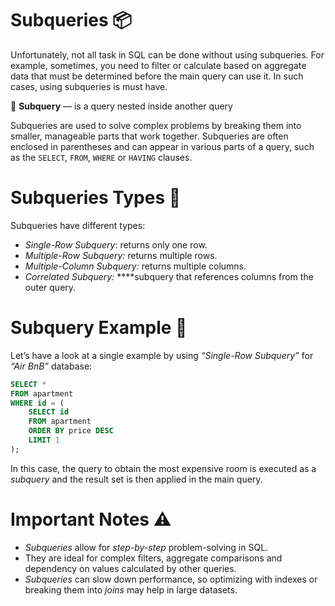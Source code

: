 # Subqueries 📦

Unfortunately, not all task in SQL can be done without using subqueries. For example, sometimes, you need to filter or calculate based on aggregate data that must be determined before the main query can use it. In such cases, using subqueries is must have.

<aside>

📖 **Subquery** — is a query nested inside another query

</aside>

Subqueries are used to solve complex problems by breaking them into smaller, manageable parts that work together. Subqueries are often enclosed in parentheses and can appear in various parts of a query, such as the `SELECT`, `FROM`, `WHERE` or `HAVING` clauses.

# Subqueries Types 🎨

Subqueries have different types:

- *Single-Row Subquery*: returns only one row.
- *Multiple-Row Subquery:* returns multiple rows.
- *Multiple-Column Subquery:* returns multiple columns.
- *Correlated Subquery:* ****subquery that references columns from the outer query.

# Subquery Example 🧪

Let’s have a look at a single example by using *“Single-Row Subquery”* for *“Air BnB”* database:

```sql
SELECT *
FROM apartment
WHERE id = (
    SELECT id
    FROM apartment
    ORDER BY price DESC
    LIMIT 1
);
```

In this case, the query to obtain the most expensive room is executed as a *subquery* and the result set is then applied in the main query.

# Important Notes ⚠️

- *Subqueries* allow for *step-by-step* problem-solving in SQL.
- They are ideal for complex filters, aggregate comparisons and dependency on values calculated by other queries.
- *Subqueries* can slow down performance, so optimizing with indexes or breaking them into *joins* may help in large datasets.